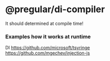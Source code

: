 # @pregular/di-compiler

It should determined at compile time!

### Examples how it works at runtime

DI
https://github.com/microsoft/tsyringe
https://github.com/mgechev/injection-js

